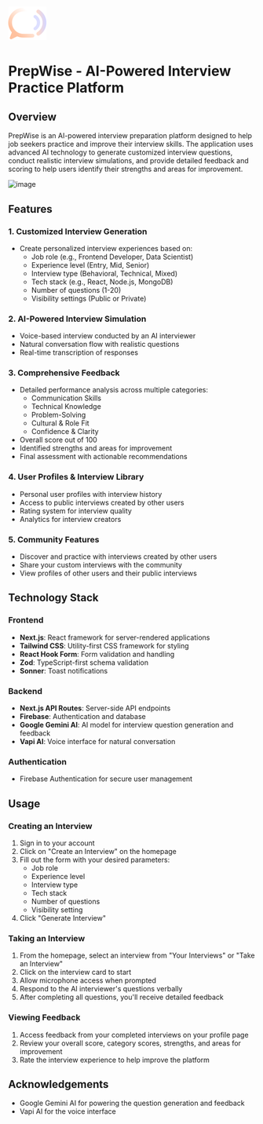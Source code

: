 # ![PrepWise Logo](/public/logo.svg)
# PrepWise - AI-Powered Interview Practice Platform
## Overview

PrepWise is an AI-powered interview preparation platform designed to help job seekers practice and improve their interview skills. The application uses advanced AI technology to generate customized interview questions, conduct realistic interview simulations, and provide detailed feedback and scoring to help users identify their strengths and areas for improvement.

![image](https://github.com/user-attachments/assets/24f52e77-48b6-4e24-90ef-3e6b2846db6a)


## Features

### 1. Customized Interview Generation
- Create personalized interview experiences based on:
  - Job role (e.g., Frontend Developer, Data Scientist)
  - Experience level (Entry, Mid, Senior)
  - Interview type (Behavioral, Technical, Mixed)
  - Tech stack (e.g., React, Node.js, MongoDB)
  - Number of questions (1-20)
  - Visibility settings (Public or Private)

### 2. AI-Powered Interview Simulation
- Voice-based interview conducted by an AI interviewer
- Natural conversation flow with realistic questions
- Real-time transcription of responses

### 3. Comprehensive Feedback
- Detailed performance analysis across multiple categories:
  - Communication Skills
  - Technical Knowledge
  - Problem-Solving
  - Cultural & Role Fit
  - Confidence & Clarity
- Overall score out of 100
- Identified strengths and areas for improvement
- Final assessment with actionable recommendations

### 4. User Profiles & Interview Library
- Personal user profiles with interview history
- Access to public interviews created by other users
- Rating system for interview quality
- Analytics for interview creators

### 5. Community Features
- Discover and practice with interviews created by other users
- Share your custom interviews with the community
- View profiles of other users and their public interviews

## Technology Stack

### Frontend
- **Next.js**: React framework for server-rendered applications
- **Tailwind CSS**: Utility-first CSS framework for styling
- **React Hook Form**: Form validation and handling
- **Zod**: TypeScript-first schema validation
- **Sonner**: Toast notifications

### Backend
- **Next.js API Routes**: Server-side API endpoints
- **Firebase**: Authentication and database
- **Google Gemini AI**: AI model for interview question generation and feedback
- **Vapi AI**: Voice interface for natural conversation

### Authentication
- Firebase Authentication for secure user management

## Usage

### Creating an Interview
1. Sign in to your account
2. Click on "Create an Interview" on the homepage
3. Fill out the form with your desired parameters:
   - Job role
   - Experience level
   - Interview type
   - Tech stack
   - Number of questions
   - Visibility setting
4. Click "Generate Interview"

### Taking an Interview
1. From the homepage, select an interview from "Your Interviews" or "Take an Interview"
2. Click on the interview card to start
3. Allow microphone access when prompted
4. Respond to the AI interviewer's questions verbally
5. After completing all questions, you'll receive detailed feedback

### Viewing Feedback
1. Access feedback from your completed interviews on your profile page
2. Review your overall score, category scores, strengths, and areas for improvement
3. Rate the interview experience to help improve the platform

## Acknowledgements

- Google Gemini AI for powering the question generation and feedback
- Vapi AI for the voice interface
